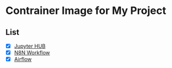# Contrainer Image for My Project

## List

- [x] [Jupyter HUB](./juptyerhub/) 
- [x] [N8N Workflow](./n8n/) 
- [x] [Airflow](./airflow/)